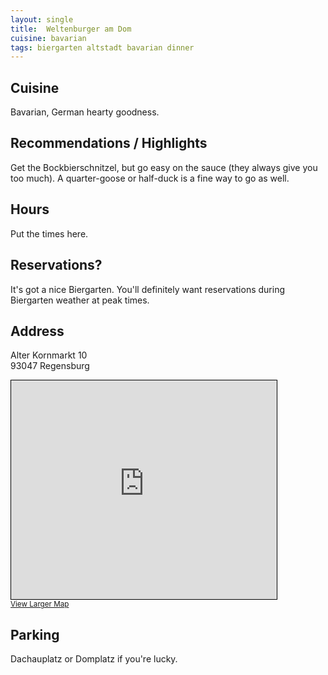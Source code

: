 ```yaml
---
layout: single
title:  Weltenburger am Dom
cuisine: bavarian
tags: biergarten altstadt bavarian dinner
---
```



## Cuisine ##
Bavarian, German hearty goodness.

## Recommendations / Highlights ##
Get the Bockbierschnitzel, but go easy on the sauce (they always give you too much).  A quarter-goose or half-duck is a fine way to go as well.

## Hours ##
Put the times here.

## Reservations? ##
It's got a nice Biergarten.  You'll definitely want reservations during Biergarten weather at peak times.


## Address ##
Alter Kornmarkt 10<br/>
93047 Regensburg

<iframe width="425" height="350" frameborder="0" scrolling="no" marginheight="0" marginwidth="0" src="https://www.openstreetmap.org/export/embed.html?bbox=12.098449766635897%2C49.01817405403865%2C12.100547254085543%2C49.0194335145065&amp;layer=mapnik&amp;marker=49.0188039000251%2C12.09949979999999" style="border: 1px solid black"></iframe><br/><small><a href="https://www.openstreetmap.org/?mlat=49.01880&amp;mlon=12.09950#map=19/49.01880/12.09950">View Larger Map</a></small>

## Parking ##
Dachauplatz or Domplatz if you're lucky.